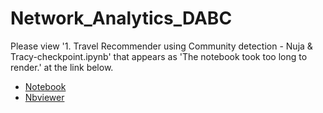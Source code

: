 # Network_Analytics_DABC

Please view '1. Travel Recommender using Community detection - Nuja & Tracy-checkpoint.ipynb' that appears as 'The notebook took too long to render.' at the link below.
- [Notebook](https://nbviewer.org/github/xz2623/Network_Analytics_DABC/blob/main/1.%20Travel%20Recommender%20using%20Community%20detection%20-%20Nuja%20%26%20Tracy-checkpoint.ipynb)
- [Nbviewer](https://nbviewer.org/)
